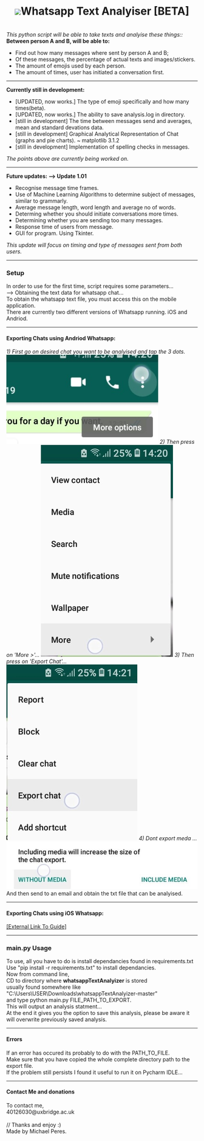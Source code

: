 <center>
<h1><img id='what' src='https://www.stickpng.com/assets/images/580b57fcd9996e24bc43c543.png' width='50px' style='vertical-align: center;'>Whatsapp Text Analyiser [BETA] </h1>
</center>
<br>
<em>This python script will be able to take texts and analyise these things::</em>
  <br><b>Between person A and B, will be able to:</b>
    <ul>
    <li> Find out how many messages where sent by person A and B;</li>
    <li> Of these messages, the percentage of actual texts and images/stickers.</li>
    <li> The amount of emojis used by each person.</li>
    <li> The amount of times, user has initiated a conversation first.</li>
    </ul>
    <hr>
    <b>Currently still in development:</b>
    <ul>
    <li> [UPDATED, now works.] The type of emoji specifically and how many times(beta).</li>
    <li> [UPDATED, now works.] The ability to save analysis.log in directory.</li>
    <li> [still in development] The time between messages send and averages, mean and standard devations data.</li>
    <li> [still in development] Graphical Analytical Representation of Chat (graphs and pie charts). ~ matplotlib 3.1.2</li>
    <li> [still in development] Implementation of spelling checks in messages.</li>
    </ul>
    <i>The points above are currently being worked on.</i><br>
    <hr>
    <b>Future updates: --> Update 1.01</b>
    <ul>
    <li>Recognise message time frames.</li>
    <li>Use of Machine Learning Algorithms to determine subject of messages, similar to grammarly.</li>
    <li>Average message length, word length and average no of words.</li>
    <li>Determing whether you should initiate conversations more times.</li>
    <li>Determining whether you are sending too many messages.</li>
    <li>Response time of users from message.</li>
    <li>GUI for program. Using Tkinter.</li>
    </ul>
<i>This update will focus on timing and type of messages sent from both users.</i><br><hr>
<h3>Setup</h3>
In order to use for the first time, script requires some parameters...<br>
--> Obtaining the text data for whatsapp chat...<br>
To obtain the whatsapp text file, you must access this on the mobile application.<br>
There are currently two different versions of Whatsapp running. iOS and Andriod.
<hr>
<h4>Exporting Chats using Andriod Whatsapp:</h4>
<i> 1) First go on desired chat you want to be analyised and tap the 3 dots.</i>
<img src='https://raw.githubusercontent.com/makiisthenes/whatsappTextAnalyizer/master/export_pics/Screenshot_20191227-142052_WhatsApp.jpg' width='400px'>
<i> 2) Then press on 'More >'...</i>
<img src='https://raw.githubusercontent.com/makiisthenes/whatsappTextAnalyizer/master/export_pics/Screenshot_20191227-142058_WhatsApp.jpg'>
<i> 3) Then press on 'Export Chat'...</i>
<img src='https://raw.githubusercontent.com/makiisthenes/whatsappTextAnalyizer/master/export_pics/Screenshot_20191227-142101_WhatsApp.jpg'>
<i> 4) Dont export meda ... </i>
<img src='https://raw.githubusercontent.com/makiisthenes/whatsappTextAnalyizer/master/export_pics/Screenshot_20191227-142121_WhatsApp.jpg'>
And then send to an email and obtain the txt file that can be analyised.
<hr>
<h4>Exporting Chats using iOS Whatsapp:</h4>
<a href='https://www.imyfone.com/ios-data-recovery/export-whatsapp-chat-from-iphone/' target='_blank'>[External Link To Guide]</a><br>
<hr>
<h3>main.py Usage</h4>
To use, all you have to do is install dependancies found in requirements.txt<br>
Use "pip install -r requirements.txt" to install dependancies.<br>
Now from command line,<br>
CD to directory where <b>whatsappTextAnalyizer</b> is stored<br>
usually found somewhere like "C:\Users\USER\Downloads\whatsappTextAnalyizer-master"<br>
and type python main.py FILE_PATH_TO_EXPORT.<br>
This will output an analysis statment...<br>
At the end it gives you the option to save this analysis, please be aware it will overwrite previously saved analysis.<br>
<hr>
<h4>Errors</h4>
If an error has occured its probably to do with the PATH_TO_FILE.<br>
Make sure that you have copied the whole complete directory path to the export file.<br>
If the problem still persists I found it useful to run it on Pycharm IDLE...<br>
<hr>
<h4>Contact Me and donations</h4>
To contact me,<br>
40126030@uxbridge.ac.uk<br> 
<br>
// Thanks and enjoy :) <br>
 Made by Michael Peres.
  
